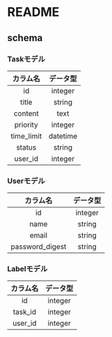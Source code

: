 # README

## schema

### Taskモデル
|カラム名|データ型|
| :---: | :---: |
|id|integer|
|title|string|
|content|text|
|priority|integer|
|time_limit|datetime|
|status|string|
|user_id|integer|



### Userモデル
|カラム名|データ型|
| :---: | :---: |
|id|integer|
|name|string|
|email|string|
|password_digest|string|


### Labelモデル
|カラム名|データ型|
| :---: | :---: |
|id|integer|
|task_id|integer|
|user_id|integer|
